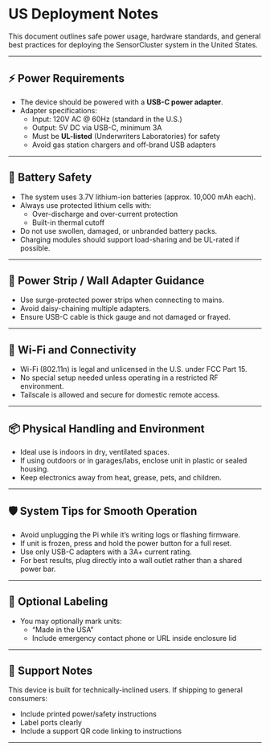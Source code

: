 # US Deployment Notes

This document outlines safe power usage, hardware standards, and general best practices for deploying the SensorCluster system in the United States.

---

## ⚡ Power Requirements

- The device should be powered with a **USB-C power adapter**.
- Adapter specifications:
  - Input: 120V AC @ 60Hz (standard in the U.S.)
  - Output: 5V DC via USB-C, minimum 3A
  - Must be **UL-listed** (Underwriters Laboratories) for safety
  - Avoid gas station chargers and off-brand USB adapters

---

## 🔋 Battery Safety

- The system uses 3.7V lithium-ion batteries (approx. 10,000 mAh each).
- Always use protected lithium cells with:
  - Over-discharge and over-current protection
  - Built-in thermal cutoff
- Do not use swollen, damaged, or unbranded battery packs.
- Charging modules should support load-sharing and be UL-rated if possible.

---

## 🔌 Power Strip / Wall Adapter Guidance

- Use surge-protected power strips when connecting to mains.
- Avoid daisy-chaining multiple adapters.
- Ensure USB-C cable is thick gauge and not damaged or frayed.

---

## 📡 Wi-Fi and Connectivity

- Wi-Fi (802.11n) is legal and unlicensed in the U.S. under FCC Part 15.
- No special setup needed unless operating in a restricted RF environment.
- Tailscale is allowed and secure for domestic remote access.

---

## 📦 Physical Handling and Environment

- Ideal use is indoors in dry, ventilated spaces.
- If using outdoors or in garages/labs, enclose unit in plastic or sealed housing.
- Keep electronics away from heat, grease, pets, and children.

---

## 🛡️ System Tips for Smooth Operation

- Avoid unplugging the Pi while it’s writing logs or flashing firmware.
- If unit is frozen, press and hold the power button for a full reset.
- Use only USB-C adapters with a 3A+ current rating.
- For best results, plug directly into a wall outlet rather than a shared power bar.

---

## 🔄 Optional Labeling

- You may optionally mark units:
  - “Made in the USA”
  - Include emergency contact phone or URL inside enclosure lid

---

## 📝 Support Notes

This device is built for technically-inclined users. If shipping to general consumers:
- Include printed power/safety instructions
- Label ports clearly
- Include a support QR code linking to instructions

---

